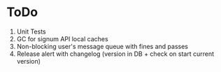 # ToDo
1. Unit Tests
2. GC for signum API local caches
3. Non-blocking user's message queue with fines and passes
4. Release alert with changelog (version in DB + check on start current version)
